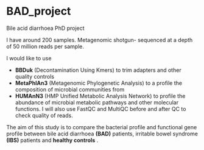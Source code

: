 # BAD_project
Bile acid diarrhoea PhD project 

I have around 200 samples.
Metagenomic shotgun- sequenced at a depth of 50 million reads per sample. 

I would like to use 
-	**BBDuk** (Decontamination Using Kmers) to trim adapters and other quality controls 
-	**MetaPhlAn3** (Metagenomic Phylogenetic Analysis) to a profile the composition of microbial communities from 
-	**HUMAnN3** (HMP Unified Metabolic Analysis Network) to profile the abundance of microbial metabolic pathways and other molecular functions.
I will also use FastQC and MultiQC before and after QC to check quality of reads.

The aim of this study is to compare the bacterial profile and functional gene profile between bile acid diarrhoea **(BAD)** patients, irritable bowel syndrome **(IBS)** patients and **healthy controls** .
